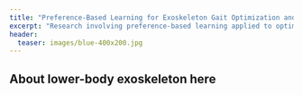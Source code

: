 ```yaml
---
title: "Preference-Based Learning for Exoskeleton Gait Optimization and Characterization"
excerpt: "Research involving preference-based learning applied to optimizing and characterizing exoskeleton user preferences."
header:
  teaser: images/blue-400x200.jpg
---
```


## About lower-body exoskeleton here